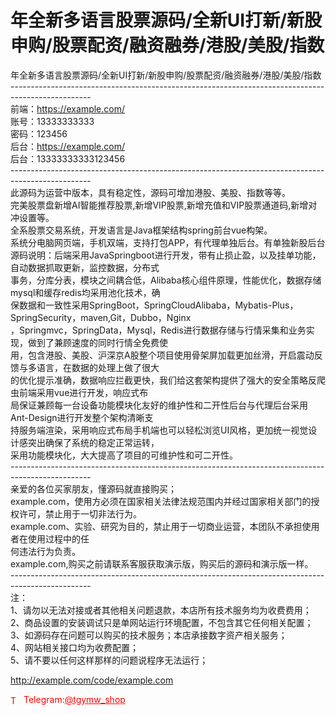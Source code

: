 # 年全新多语言股票源码/全新UI打新/新股申购/股票配资/融资融券/港股/美股/指数

年全新多语言股票源码/全新UI打新/新股申购/股票配资/融资融券/港股/美股/指数<br>--------------------------------------------------------------------------------------------------<br>前端：https://example.com/<br>账号：13333333333<br>密码：123456<br>后台：https://example.com/<br>后台：13333333333123456<br>--------------------------------------------------------------------------------------------------<br>此源码为运营中版本，具有稳定性，源码可增加港股、美股、指数等等。<br>完美股票盘新增AI智能推荐股票,新增VIP股票,新增充值和VIP股票通道码,新增对冲设置等。<br>全系股票交易系统，开发语言是Java框架结构spring前台vue构架。<br>系统分电脑网页端，手机双端，支持打包APP，有代理单独后台。有单独新股后台<br>源码说明：后端采用JavaSpringboot进行开发，带有止损止盈，以及挂单功能，自动数据抓取更新，监控数据，分布式<br>事务，分库分表，模块之间耦合低，Alibaba核心组件原理，性能优化，数据存储mysql和缓存redis均采用池化技术，确<br>保数据和一致性采用SpringBoot，SpringCloudAlibaba，Mybatis-Plus，SpringSecurity，maven,Git，Dubbo，Nginx<br>，Springmvc，SpringData，Mysql，Redis进行数据存储与行情采集和业务实现，做到了兼顾速度的同时行情全免费使<br>用，包含港股、美股、沪深京A股整个项目使用骨架屏加载更加丝滑，开启震动反馈与多语言，在数据的处理上做了很大<br>的优化提示准确，数据响应拦截更快，我们给这套架构提供了强大的安全策略反爬虫前端采用vue进行开发，响应式布<br>局保证兼顾每一台设备功能模块化友好的维护性和二开性后台与代理后台采用Ant-Design进行开发整个架构清晰支<br>持服务端渲染，采用响应式布局手机端也可以轻松浏览UI风格，更加统一视觉设计感突出确保了系统的稳定正常运转，<br>采用功能模块化，大大提高了项目的可维护性和可二开性。<br>--------------------------------------------------------------------------------------------------<br>亲爱的各位买家朋友，懂源码就直接购买；<br>example.com，使用方必须在国家相关法律法规范围内并经过国家相关部门的授权许可，禁止用于一切非法行为。<br>example.com、实验、研究为目的，禁止用于一切商业运营，本团队不承担使用者在使用过程中的任<br>何违法行为负责。<br>example.com,购买之前请联系客服获取演示版，购买后的源码和演示版一样。<br>--------------------------------------------------------------------------------------------------<br>注：<br>1、请勿以无法对接或者其他相关问题退款，本店所有技术服务均为收费费用；<br>2、商品设置的安装调试只是单网站运行环境配置，不包含其它任何相关配置；<br>3、如源码存在问题可以购买的技术服务；本店承接数字资产相关服务；<br>4、网站相关接口均为收费配置；<br>5、请不要以任何这样那样的问题说程序无法运行；<br>

http://example.com/code/example.com







<p style="color: red;"><img src="https://cdn-icons-png.flaticon.com/512/2111/2111646.png" alt="Telegram Icon" style="width: 16px; vertical-align: middle; margin-right: 5px;">Telegram:<a href="https://t.me/tgymw_shop" style="color: red;">@tgymw_shop</a></p>
